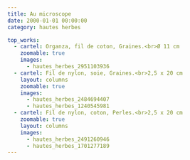 ```yaml
---
title: Au microscope
date: 2000-01-01 00:00:00
category: hautes herbes

top_works:
  - cartel: Organza, fil de coton, Graines.<br>Ø 11 cm
    zoomable: true
    images:
      - hautes_herbes_2951103936
  - cartel: Fil de nylon, soie, Graines.<br>2,5 x 20 cm
    layout: columns
    zoomable: true
    images:
      - hautes_herbes_2484694407
      - hautes_herbes_1240545981
  - cartel: Fil de nylon, coton, Perles.<br>2,5 x 20 cm
    zoomable: true
    layout: columns
    images:
      - hautes_herbes_2491260946
      - hautes_herbes_1701277189
---
```

